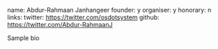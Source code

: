 name: Abdur-Rahmaan Janhangeer
founder: y
organiser: y
honorary: n
links:
    twitter: https://twitter.com/osdotsystem
    github: https://twitter.com/Abdur-RahmaanJ


Sample bio